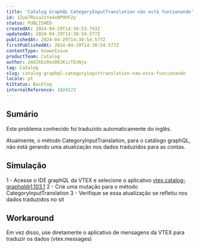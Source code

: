 ```yaml
---
title: 'Catalog GraphQL CategoryInputTranslation não está funcionando'
id: 1Zue7Roia2sYa4xNP9hF2y
status: PUBLISHED
createdAt: 2024-04-29T14:30:53.743Z
updatedAt: 2024-04-29T14:30:54.577Z
publishedAt: 2024-04-29T14:30:54.577Z
firstPublishedAt: 2024-04-29T14:30:54.577Z
contentType: knownIssue
productTeam: Catalog
author: 2mXZkbi0oi061KicTExNjo
tag: Catalog
slug: catalog-graphql-categoryinputtranslation-nao-esta-funcionando
locale: pt
kiStatus: Backlog
internalReference: 1024172
---
```


## Sumário

<div class="alert alert-info">
  <p>Este problema conhecido foi traduzido automaticamente do inglês.</p>
</div>


Atualmente, o método CategoryInputTranslation, para o catálogo graphQL, não está gerando uma atualização nos dados traduzidos para as contas.

## Simulação


1 - Acesse o IDE graphQL da VTEX e selecione o aplicativo vtex.catalog-graphql@1.103.1
2 - Crie uma mutação para o método CategoryInputTranslation
3 - Verifique se essa atualização se refletiu nos dados traduzidos no sit

## Workaround


Em vez disso, use diretamente o aplicativo de mensagens da VTEX para traduzir os dados (vtex.messages)






